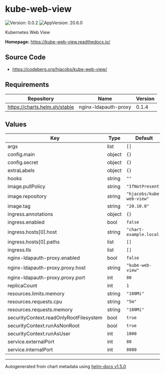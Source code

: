 # kube-web-view

![Version: 0.0.2](https://img.shields.io/badge/Version-0.0.2-informational?style=flat-square) ![AppVersion: 20.6.0](https://img.shields.io/badge/AppVersion-20.6.0-informational?style=flat-square)

Kubernetes Web View

**Homepage:** <https://kube-web-view.readthedocs.io/>

## Source Code

* <https://codeberg.org/hjacobs/kube-web-view/>

## Requirements

| Repository | Name | Version |
|------------|------|---------|
| https://charts.helm.sh/stable | nginx-ldapauth-proxy | 0.1.4 |

## Values

| Key | Type | Default | Description |
|-----|------|---------|-------------|
| args | list | `[]` |  |
| config.main | object | `{}` |  |
| config.secret | object | `{}` |  |
| extraLabels | object | `{}` |  |
| hooks | string | `""` |  |
| image.pullPolicy | string | `"IfNotPresent"` |  |
| image.repository | string | `"hjacobs/kube-web-view"` |  |
| image.tag | string | `"20.10.0"` |  |
| ingress.annotations | object | `{}` |  |
| ingress.enabled | bool | `false` |  |
| ingress.hosts[0].host | string | `"chart-example.local"` |  |
| ingress.hosts[0].paths | list | `[]` |  |
| ingress.tls | list | `[]` |  |
| nginx-ldapauth-proxy.enabled | bool | `false` |  |
| nginx-ldapauth-proxy.proxy.host | string | `"kube-web-view"` |  |
| nginx-ldapauth-proxy.proxy.port | int | `80` |  |
| replicaCount | int | `1` |  |
| resources.limits.memory | string | `"100Mi"` |  |
| resources.requests.cpu | string | `"5m"` |  |
| resources.requests.memory | string | `"100Mi"` |  |
| securityContext.readOnlyRootFilesystem | bool | `true` |  |
| securityContext.runAsNonRoot | bool | `true` |  |
| securityContext.runAsUser | int | `1000` |  |
| service.externalPort | int | `80` |  |
| service.internalPort | int | `8080` |  |

----------------------------------------------
Autogenerated from chart metadata using [helm-docs v1.5.0](https://github.com/norwoodj/helm-docs/releases/v1.5.0)
